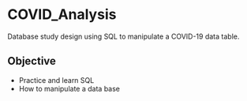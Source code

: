 # COVID_Analysis

Database study design using SQL to manipulate a COVID-19 data table.

## Objective

- Practice and learn SQL
- How to manipulate a data base
